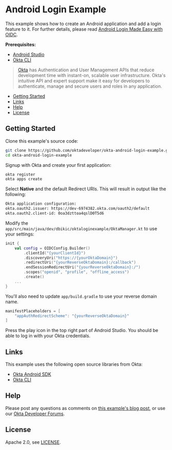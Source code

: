 # Android Login Example

This example shows how to create an Android application and add a login feature to it. For further details, please read [Android Login Made Easy with OIDC][blog].

**Prerequisites:**

* [Android Studio][android-studio]
* [Okta CLI][okta-cli]

> [Okta](https://developer.okta.com/) has Authentication and User Management APIs that reduce development time with instant-on, scalable user infrastructure. Okta's intuitive API and expert support make it easy for developers to authenticate, manage and secure users and roles in any application.

* [Getting Started](#getting-started)
* [Links](#links)
* [Help](#help)
* [License](#license)

## Getting Started

Clone this example's source code:

```bash
git clone https://github.com/oktadeveloper/okta-android-login-example.git
cd okta-android-login-example
```

Signup with Okta and create your first application:

```bash
okta register
okta apps create
```

Select **Native** and the default Redirect URIs. This will result in output like the following:

```bash
Okta application configuration:
okta.oauth2.issuer: https://dev-6974382.okta.com/oauth2/default
okta.oauth2.client-id: 0oa3dzttoa4qslD0T5d6
```

Modify the `app/src/main/java/dev/dbikic/oktaloginexample/OktaManager.kt` to use your settings:

```kotlin
init {
    val config = OIDCConfig.Builder()
        .clientId("{yourClientId}")
        .discoveryUri("https://{yourOktaDomain}")
        .redirectUri("{yourReverseOktaDomain}:/callback")
        .endSessionRedirectUri("{yourReverseOktaDomain}:/")
        .scopes("openid", "profile", "offline_access")
        .create()
    ...
}
```

You'll also need to update `app/build.gradle` to use your reverse domain name.

```groovy
manifestPlaceholders = [
    "appAuthRedirectScheme": "{yourReverseOktaDomain}"
]
```

Press the play icon in the top right part of Android Studio. You should be able to log in with your Okta credentials.

## Links

This example uses the following open source libraries from Okta:

* [Okta Android SDK](https://github.com/okta/okta-oidc-android)
* [Okta CLI](https://github.com/okta/okta-cli)

## Help

Please post any questions as comments on [this example's blog post][blog], or use our [Okta Developer Forums](https://devforum.okta.com/).

## License
Apache 2.0, see [LICENSE](LICENSE).

[android-studio]: https://developer.android.com/studio
[blog]: https://developer.okta.com/blog/2020/01/06/android-login
[okta-cli]: https://github.com/okta/okta-cli

